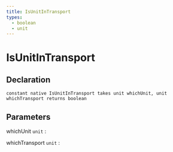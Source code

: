 ```yaml
---
title: IsUnitInTransport
types:
  - boolean
  - unit
---
```


# IsUnitInTransport

## Declaration

```jass
constant native IsUnitInTransport takes unit whichUnit, unit whichTransport returns boolean
```

## Parameters
whichUnit `unit`
: 

whichTransport `unit`
: 
